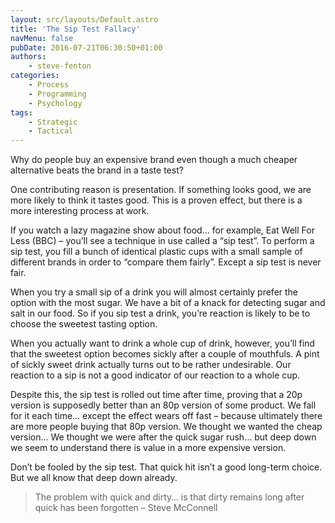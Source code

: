 ```yaml
---
layout: src/layouts/Default.astro
title: 'The Sip Test Fallacy'
navMenu: false
pubDate: 2016-07-21T06:30:50+01:00
authors:
    - steve-fenton
categories:
    - Process
    - Programming
    - Psychology
tags:
    - Strategic
    - Tactical
---
```


Why do people buy an expensive brand even though a much cheaper alternative beats the brand in a taste test?

One contributing reason is presentation. If something looks good, we are more likely to think it tastes good. This is a proven effect, but there is a more interesting process at work.

If you watch a lazy magazine show about food… for example, Eat Well For Less (BBC) – you’ll see a technique in use called a “sip test”. To perform a sip test, you fill a bunch of identical plastic cups with a small sample of different brands in order to “compare them fairly”. Except a sip test is never fair.

When you try a small sip of a drink you will almost certainly prefer the option with the most sugar. We have a bit of a knack for detecting sugar and salt in our food. So if you sip test a drink, you’re reaction is likely to be to choose the sweetest tasting option.

When you actually want to drink a whole cup of drink, however, you’ll find that the sweetest option becomes sickly after a couple of mouthfuls. A pint of sickly sweet drink actually turns out to be rather undesirable. Our reaction to a sip is not a good indicator of our reaction to a whole cup.

Despite this, the sip test is rolled out time after time, proving that a 20p version is supposedly better than an 80p version of some product. We fall for it each time… except the effect wears off fast – because ultimately there are more people buying that 80p version. We thought we wanted the cheap version… We thought we were after the quick sugar rush… but deep down we seem to understand there is value in a more expensive version.

Don’t be fooled by the sip test. That quick hit isn’t a good long-term choice. But we all know that deep down already.

> The problem with quick and dirty… is that dirty remains long after quick has been forgotten – Steve McConnell